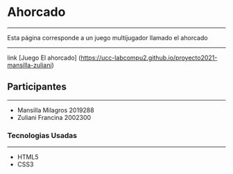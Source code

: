 # Ahorcado
***
Esta página  corresponde a un juego multijugador llamado el ahorcado
***
link [Juego El ahorcado] (https://ucc-labcompu2.github.io/proyecto2021-mansilla-zuliani)

## Participantes
***
- Mansilla Milagros 2019288
- Zuliani Francina 2002300
### Tecnologias Usadas
***
- HTML5
- CSS3
